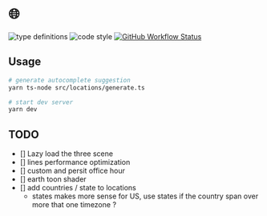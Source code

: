 # 🌐

![type definitions](https://img.shields.io/npm/types/typescript?style=flat-square)
![code style](https://img.shields.io/badge/code_style-prettier-ff69b4.svg?style=flat-square)
[![GitHub Workflow Status](https://img.shields.io/github/workflow/status/platane/my-scattered-team/test?label=test&style=flat-square)](https://github.com/Platane/my-scattered-team/actions/workflows/main.yml)

## Usage

```sh
# generate autocomplete suggestion
yarn ts-node src/locations/generate.ts

# start dev server
yarn dev
```

## TODO

- [] Lazy load the three scene
- [] lines performance optimization
- [] custom and persit office hour
- [] earth toon shader
- [] add countries / state to locations
  - states makes more sense for US, use states if the country span over more that one timezone ?
